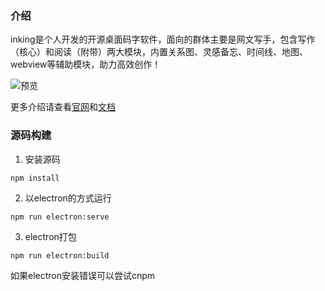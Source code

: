 ### 介绍

inking是个人开发的开源桌面码字软件，面向的群体主要是网文写手，包含写作（核心）和阅读（附带）两大模块，内置关系图、灵感备忘、时间线、地图、webview等辅助模块，助力高效创作！

![预览](http://inkingapp.cn/img/bg.png)

更多介绍请查看[官网](http://inkingapp.cn/)和[文档](https://inking-app-3g71u4uxff7c8113-1305098148.tcloudbaseapp.com/)

### 源码构建

1. 安装源码

```
npm install
```

2. 以electron的方式运行

```
npm run electron:serve
```

3. electron打包

```
npm run electron:build
```

如果electron安装错误可以尝试cnpm
